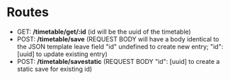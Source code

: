 # Routes

- GET: **/timetable/get/:id** (id will be the uuid of the timetable)
- POST: **/timetable/save** (REQUEST BODY will have a body identical to the JSON template leave field "id" undefined to create new entry; "id": [uuid] to update existing entry)
- POST: **/timetable/savestatic** (REQUEST BODY "id": [uuid] to create a static save for existing id)

